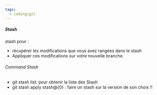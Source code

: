```yaml
---
tags:
  - coding/git
---
```





##### Stash
stash pour :
- récupérer les modifications que vous avez rangées dans le stash
- Appliquer ces modifications sur votre nouvelle branche.


###### Command Stash
- git stash list: pour obtenir la liste des Stash
- git stash apply stash@{0} : faire un stash sur la version de son choix !!